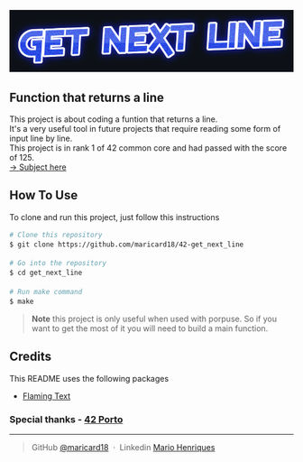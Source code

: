 <p align="center">
    <img src="https://github.com/maricard18/42-get_next_line/blob/main/extras/getnextline.png" alt="get next line">
</p>


## Function that returns a line

This project is about coding a funtion that returns a line. <br>
It's a very useful tool in future projects that require reading some form of input line by line. <br>
This project is in rank 1 of 42 common core and had passed with the score of 125.<br>
[-> Subject here](https://github.com/maricard18/42-get_next_line/blob/main/extras/en.subject.pdf)


## How To Use

To clone and run this project, just follow this instructions

```bash
# Clone this repository
$ git clone https://github.com/maricard18/42-get_next_line

# Go into the repository
$ cd get_next_line

# Run make command
$ make
```

> **Note**
> this project is only useful when used with porpuse. So if you want to get the most of it you will need to build a main function.


## Credits

This README uses the following packages

- [Flaming Text](https://www10.flamingtext.com)


### Special thanks - [42 Porto](https://www.42porto.com/en)

---

> GitHub [@maricard18](https://github.com/maricard18) &nbsp;&middot;&nbsp;
> Linkedin [Mario Henriques](https://www.linkedin.com/in/mario18)

